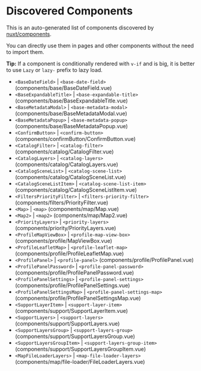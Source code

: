# Discovered Components

This is an auto-generated list of components discovered by [nuxt/components](https://github.com/nuxt/components).

You can directly use them in pages and other components without the need to import them.

**Tip:** If a component is conditionally rendered with `v-if` and is big, it is better to use `Lazy` or `lazy-` prefix to lazy load.

- `<BaseDateField>` | `<base-date-field>` (components/base/BaseDateField.vue)
- `<BaseExpandableTitle>` | `<base-expandable-title>` (components/base/BaseExpandableTitle.vue)
- `<BaseMetadataModal>` | `<base-metadata-modal>` (components/base/BaseMetadataModal.vue)
- `<BaseMetadataPopup>` | `<base-metadata-popup>` (components/base/BaseMetadataPopup.vue)
- `<ConfirmButton>` | `<confirm-button>` (components/confirmButton/ConfirmButton.vue)
- `<CatalogFilter>` | `<catalog-filter>` (components/catalog/CatalogFilter.vue)
- `<CatalogLayers>` | `<catalog-layers>` (components/catalog/CatalogLayers.vue)
- `<CatalogSceneList>` | `<catalog-scene-list>` (components/catalog/CatalogSceneList.vue)
- `<CatalogSceneListItem>` | `<catalog-scene-list-item>` (components/catalog/CatalogSceneListItem.vue)
- `<FiltersPriorityFilter>` | `<filters-priority-filter>` (components/filters/PriorityFilter.vue)
- `<Map>` | `<map>` (components/map/Map.vue)
- `<Map2>` | `<map2>` (components/map/Map2.vue)
- `<PriorityLayers>` | `<priority-layers>` (components/priority/PriorityLayers.vue)
- `<ProfileMapViewBox>` | `<profile-map-view-box>` (components/profile/MapViewBox.vue)
- `<ProfileLeafletMap>` | `<profile-leaflet-map>` (components/profile/ProfileLeafletMap.vue)
- `<ProfilePanel>` | `<profile-panel>` (components/profile/ProfilePanel.vue)
- `<ProfilePanelPassword>` | `<profile-panel-password>` (components/profile/ProfilePanelPassword.vue)
- `<ProfilePanelSettings>` | `<profile-panel-settings>` (components/profile/ProfilePanelSettings.vue)
- `<ProfilePanelSettingsMap>` | `<profile-panel-settings-map>` (components/profile/ProfilePanelSettingsMap.vue)
- `<SupportLayerItem>` | `<support-layer-item>` (components/support/SupportLayerItem.vue)
- `<SupportLayers>` | `<support-layers>` (components/support/SupportLayers.vue)
- `<SupportLayersGroup>` | `<support-layers-group>` (components/support/SupportLayersGroup.vue)
- `<SupportLayersGroupItem>` | `<support-layers-group-item>` (components/support/SupportLayersGroupItem.vue)
- `<MapFileLoaderLayers>` | `<map-file-loader-layers>` (components/map/file-loader/FileLoaderLayers.vue)
